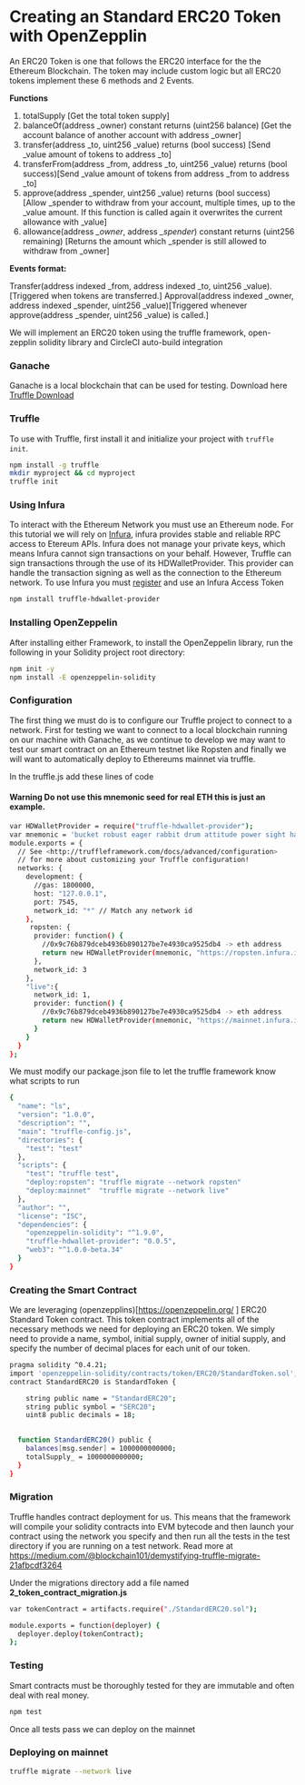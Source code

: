 Creating an Standard ERC20 Token with OpenZepplin 
======

An ERC20 Token is one that follows the ERC20 interface for the the Ethereum Blockchain.  The token may include custom logic but all ERC20 tokens implement these 6 methods and 2 Events. 

**Functions**

1. totalSupply [Get the total token supply]
2. balanceOf(address _owner) constant returns (uint256 balance) [Get the account balance of another account with address _owner]
3. transfer(address _to, uint256 _value) returns (bool success) [Send _value amount of tokens to address _to]
4. transferFrom(address _from, address _to, uint256 _value) returns (bool success)[Send _value amount of tokens from address _from to address _to]
5. approve(address _spender, uint256 _value) returns (bool success) [Allow _spender to withdraw from your account, multiple times, up to the _value amount. If this function is called again it overwrites the current allowance with _value]
6. allowance(address *_owner*, address *_spender*) constant returns (uint256 remaining) [Returns the amount which _spender is still allowed to withdraw from _owner]

**Events format:**

Transfer(address indexed _from, address indexed _to, uint256 _value). [Triggered when tokens are transferred.]
Approval(address indexed _owner, address indexed _spender, uint256 _value)[Triggered whenever approve(address _spender, uint256 _value) is called.]

We will implement an ERC20 token using the truffle framework, open-zepplin solidity library and CircleCI auto-build integration

### Ganache 
Ganache is a local blockchain that can be used for testing.
Download here [Truffle Download](http://truffleframework.com/ganache/)

### Truffle

To use with Truffle, first install it and initialize your project with `truffle init`.

```sh
npm install -g truffle
mkdir myproject && cd myproject
truffle init
```

### Using Infura 

To interact with the Ethereum Network you must use an Ethereum node.  For this tutorial we will rely on [Infura](https://infura.io/about), infura provides stable and reliable RPC access to Etereum APIs. Infura does not manage your private keys, which means Infura cannot sign transactions on your behalf.
However, Truffle can sign transactions through the use of its HDWalletProvider. This provider can handle the transaction signing as well as the connection to the Ethereum network. To use Infura you must [register](https://infura.io/signup) and use an Infura Access Token 

```sh
npm install truffle-hdwallet-provider
```

### Installing OpenZeppelin

After installing either Framework, to install the OpenZeppelin library, run the following in your Solidity project root directory:

```sh
npm init -y
npm install -E openzeppelin-solidity
```

### Configuration

The first thing we must do is to configure our Truffle project to connect to a network.  First for testing we want to connect to a local blockchain running on our machine with Ganache, as we continue to develop we may want to test our smart contract on an Ethereum testnet like Ropsten and finally we will want to automatically deploy to Ethereums mainnet via truffle.

In the truffle.js add these lines of code 
#### **Warning** Do not use this mnemonic seed for real ETH this is just an example.
```sh 
var HDWalletProvider = require("truffle-hdwallet-provider");
var mnemonic = 'bucket robust eager rabbit drum attitude power sight hazard cost real aim';
module.exports = {
  // See <http://truffleframework.com/docs/advanced/configuration>
  // for more about customizing your Truffle configuration!
  networks: {
    development: {
      //gas: 1800000,
      host: "127.0.0.1",
      port: 7545,
      network_id: "*" // Match any network id
    },
     ropsten: {
      provider: function() {
      	//0x9c76b879dceb4936b890127be7e4930ca9525db4 -> eth address
        return new HDWalletProvider(mnemonic, "https://ropsten.infura.io/9IVwUjnwncMb0oQAHHIP", 0)
      },
      network_id: 3
    },
    "live":{
      network_id: 1,
      provider: function() {
        //0x9c76b879dceb4936b890127be7e4930ca9525db4 -> eth address
        return new HDWalletProvider(mnemonic, "https://mainnet.infura.io/9IVwUjnwncMb0oQAHHIP ", 0)
      }
    }
  }
};
```

We must modify our package.json file to let the truffle framework know what scripts to run

```sh
{
  "name": "ls",
  "version": "1.0.0",
  "description": "",
  "main": "truffle-config.js",
  "directories": {
    "test": "test"
  },
  "scripts": {
    "test": "truffle test",
    "deploy:ropsten": "truffle migrate --network ropsten"
    "deploy:mainnet"  "truffle migrate --network live"
  },
  "author": "",
  "license": "ISC",
  "dependencies": {
    "openzeppelin-solidity": "^1.9.0",
    "truffle-hdwallet-provider": "0.0.5",
    "web3": "^1.0.0-beta.34"
  }
}
```

### Creating the Smart Contract
We are leveraging (openzepplins)[https://openzeppelin.org/ ] ERC20 Standard Token contract.  This token contract implements all of the necessary methods we need for deploying an ERC20 token.  We simply need to provide a name, symbol, initial supply, owner of initial supply, and specify the number of decimal places for each unit of our token.

```sh
pragma solidity ^0.4.21;
import 'openzeppelin-solidity/contracts/token/ERC20/StandardToken.sol';
contract StandardERC20 is StandardToken {

	string public name = "StandardERC20";
    string public symbol = "SERC20";
    uint8 public decimals = 18;

    
  function StandardERC20() public {
    balances[msg.sender] = 1000000000000;
    totalSupply_ = 1000000000000;
  }
}

```


### Migration 

Truffle handles contract deployment for us.  This means that the framework will compile your solidity contracts into EVM bytecode and then launch your contract using the network you specify and then run all the tests in the test directory if you are running on a test network. Read more at https://medium.com/@blockchain101/demystifying-truffle-migrate-21afbcdf3264

Under the migrations directory add a file named **2_token_contract_migration.js**
```sh
var tokenContract = artifacts.require("./StandardERC20.sol");

module.exports = function(deployer) {
  deployer.deploy(tokenContract);
};

```

### Testing 
Smart contracts must be thoroughly tested for they are immutable and often deal with real money.  

```sh 
npm test
```

Once all tests pass we can deploy on the mainnet 

### Deploying on mainnet 
```sh
truffle migrate --network live
```
 


